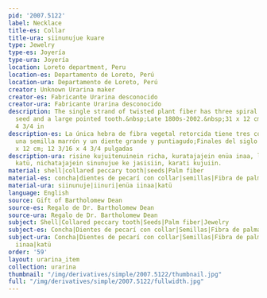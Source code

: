 ```yaml
---
pid: '2007.5122'
label: Necklace
title-es: Collar
title-ura: siinunujue kuare
type: Jewelry
type-es: Joyería
type-ura: Joyería
location: Loreto department, Peru
location-es: Departamento de Loreto, Perú
location-ura: Departamento de Loreto, Perú
creator: Unknown Urarina maker
creator-es: Fabricante Urarina desconocido
creator-ura: Fabricante Urarina desconocido
description: The single strand of twisted plant fiber has three spiral shells, a brown
  seed and a large pointed tooth.&nbsp;Late 1800s-2002.&nbsp;31 x 12 cm; 12 3/16 x
  4 3/4 in
description-es: La única hebra de fibra vegetal retorcida tiene tres conchas en espiral,
  una semilla marrón y un diente grande y puntiagudo;Finales del siglo XIX-2002; 31
  x 12 cm; 12 3/16 x 4 3/4 pulgadas
description-ura: risine kujuitenuinein richa, kuratajajein enüa inaa, lejiin kanii
  katü, nichatajajein sinunujue ke jasisiin, karati kujuiin.
material: shell|collared peccary tooth|seeds|Palm fiber
material-es: concha|dientes de pecarí con collar|semillas|Fibra de palma
material-ura: siinunuje|iinuri|enüa iinaa|katü
language: English
source: Gift of Bartholomew Dean
source-es: Regalo de Dr. Bartholomew Dean
source-ura: Regalo de Dr. Bartholomew Dean
subject: Shell|Collared peccary tooth|Seeds|Palm fiber|Jewelry
subject-es: Concha|Dientes de pecarí con collar|Semillas|Fibra de palma|Joyería
subject-ura: Concha|Dientes de pecarí con collar|Semillas|Fibra de palma|Joyería|siinunuje|iinuri|enüa
  iinaa|katü
order: '59'
layout: urarina_item
collection: urarina
thumbnail: "/img/derivatives/simple/2007.5122/thumbnail.jpg"
full: "/img/derivatives/simple/2007.5122/fullwidth.jpg"
---
```

